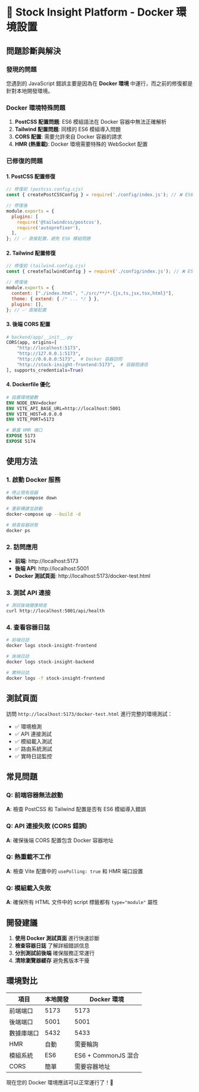 # 🐳 Stock Insight Platform - Docker 環境設置

## 問題診斷與解決

### 發現的問題
您遇到的 JavaScript 錯誤主要是因為在 **Docker 環境** 中運行，而之前的修復都是針對本地開發環境。

### Docker 環境特殊問題
1. **PostCSS 配置問題**: ES6 模組語法在 Docker 容器中無法正確解析
2. **Tailwind 配置問題**: 同樣的 ES6 模組導入問題
3. **CORS 配置**: 需要允許來自 Docker 容器的請求
4. **HMR (熱重載)**: Docker 環境需要特殊的 WebSocket 配置

### 已修復的問題

#### 1. PostCSS 配置修復
```javascript
// 修復前 (postcss.config.cjs)
const { createPostCSSConfig } = require('./config/index.js'); // ❌ ES6 模組導入錯誤

// 修復後
module.exports = {
  plugins: [
    require('@tailwindcss/postcss'),
    require('autoprefixer'),
  ],
}; // ✅ 直接配置，避免 ES6 模組問題
```

#### 2. Tailwind 配置修復
```javascript
// 修復前 (tailwind.config.cjs)
const { createTailwindConfig } = require('./config/index.js'); // ❌ ES6 模組導入錯誤

// 修復後
module.exports = {
  content: ["./index.html", "./src/**/*.{js,ts,jsx,tsx,html}"],
  theme: { extend: { /* ... */ } },
  plugins: [],
}; // ✅ 直接配置
```

#### 3. 後端 CORS 配置
```python
# backend/app/__init__.py
CORS(app, origins=[
    "http://localhost:5173", 
    "http://127.0.0.1:5173",
    "http://0.0.0.0:5173",  # Docker 容器訪問
    "http://stock-insight-frontend:5173",  # 容器間通信
], supports_credentials=True)
```

#### 4. Dockerfile 優化
```dockerfile
# 設置環境變數
ENV NODE_ENV=docker
ENV VITE_API_BASE_URL=http://localhost:5001
ENV VITE_HOST=0.0.0.0
ENV VITE_PORT=5173

# 暴露 HMR 端口
EXPOSE 5173
EXPOSE 5174
```

## 使用方法

### 1. 啟動 Docker 服務
```bash
# 停止現有容器
docker-compose down

# 重新構建並啟動
docker-compose up --build -d

# 檢查容器狀態
docker ps
```

### 2. 訪問應用
- **前端**: http://localhost:5173
- **後端 API**: http://localhost:5001
- **Docker 測試頁面**: http://localhost:5173/docker-test.html

### 3. 測試 API 連接
```bash
# 測試後端健康檢查
curl http://localhost:5001/api/health
```

### 4. 查看容器日誌
```bash
# 前端日誌
docker logs stock-insight-frontend

# 後端日誌
docker logs stock-insight-backend

# 實時日誌
docker logs -f stock-insight-frontend
```

## 測試頁面

訪問 `http://localhost:5173/docker-test.html` 進行完整的環境測試：

- ✅ 環境檢測
- ✅ API 連接測試
- ✅ 模組載入測試
- ✅ 路由系統測試
- ✅ 實時日誌監控

## 常見問題

### Q: 前端容器無法啟動
**A**: 檢查 PostCSS 和 Tailwind 配置是否有 ES6 模組導入錯誤

### Q: API 連接失敗 (CORS 錯誤)
**A**: 確保後端 CORS 配置包含 Docker 容器地址

### Q: 熱重載不工作
**A**: 檢查 Vite 配置中的 `usePolling: true` 和 HMR 端口設置

### Q: 模組載入失敗
**A**: 確保所有 HTML 文件中的 script 標籤都有 `type="module"` 屬性

## 開發建議

1. **使用 Docker 測試頁面** 進行快速診斷
2. **檢查容器日誌** 了解詳細錯誤信息
3. **分別測試前後端** 確保服務正常運行
4. **清除瀏覽器緩存** 避免舊版本干擾

## 環境對比

| 項目 | 本地開發 | Docker 環境 |
|------|----------|-------------|
| 前端端口 | 5173 | 5173 |
| 後端端口 | 5001 | 5001 |
| 數據庫端口 | 5432 | 5433 |
| HMR | 自動 | 需要輪詢 |
| 模組系統 | ES6 | ES6 + CommonJS 混合 |
| CORS | 簡單 | 需要容器地址 |

現在您的 Docker 環境應該可以正常運行了！🎉 
